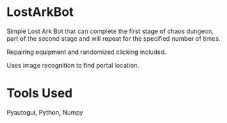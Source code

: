 # LostArkBot

Simple Lost Ark Bot that can complete the first stage of chaos dungeon, part of the second stage and will repeat for the specified number of times.

Repairing equipment and randomized clicking included.

Uses image recognition to find portal location.


# Tools Used

Pyautogui, Python, Numpy
